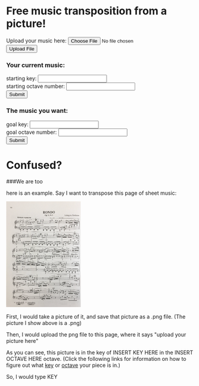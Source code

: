 # Free music transposition from a picture!

<!-- 
code from https://www.codingforums.com/php/162542-how-do-i-let-users-upload-pictures.html)
-->
<form enctype="multipart/form-data" action="uploader.php" method="POST">
<input type="hidden" name="MAX_FILE_SIZE" value="100000" />
Upload your music here: <input name="uploadedfile" type="file" /><br />
<input type="submit" value="Upload File" />
</form>

### Your current music:
<!--
code from https://www.w3schools.com/tags/tag_input.asp
-->

<form action="/action_page.php">
  starting key: <input type="text" name="endkey"><br>
  starting octave number: <input type="text" name="endoctave"><br>
  <input type="submit" value="Submit">
</form>

### The music you want:

<form action="/action_page.php">
  goal key: <input type="text" name="endkey"><br>
  goal octave number: <input type="text" name="endoctave"><br>
  <input type="submit" value="Submit">
</form>

# Confused?
###We are too

here is an example. Say I want to transpose this page of sheet music:


<img src="beet.png" width="200"/> 
 
First, I would take a picture of it, and save that picture as a 
.png file. (The picture I show above is a .png)

Then, I would upload the png file to this page, where it says "upload your picture here"

As you can see, 
this picture is in the key of INSERT KEY HERE 
in the INSERT OCTAVE HERE octave. 
(Click the following links for information on how to figure out what 
[key](https://www.themusicalear.com/how-to-identify-key-signatures/) 
or 
[octave](http://slideplayer.com/2815825/10/images/16/Note+Names+and+Frequencies.jpg)
 your piece is in.)

So, I would type KEY 